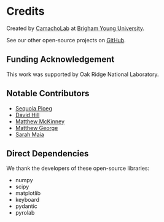 # Credits

Created by [CamachoLab](https://camacholab.byu.edu/) at [Brigham Young
University](https://www.byu.edu/).

See our other open-source projects on 
[GitHub](https://github.com/BYUCamachoLab).

## Funding Acknowledgement

This work was supported by Oak Ridge National Laboratory.

## Notable Contributors

* [Sequoia Ploeg](https://github.com/sequoiap)
* [David Hill](https://github.com/hillda3141)
* [Matthew McKinney](https://github.com/realblankname1)
* [Matthew George](https://github.com/mcgeorge102938)
* [Sarah Maia](https://github.com/sarahmaia)

## Direct Dependencies

We thank the developers of these open-source libraries:

* numpy
* scipy
* matplotlib
* keyboard
* pydantic
* pyrolab
